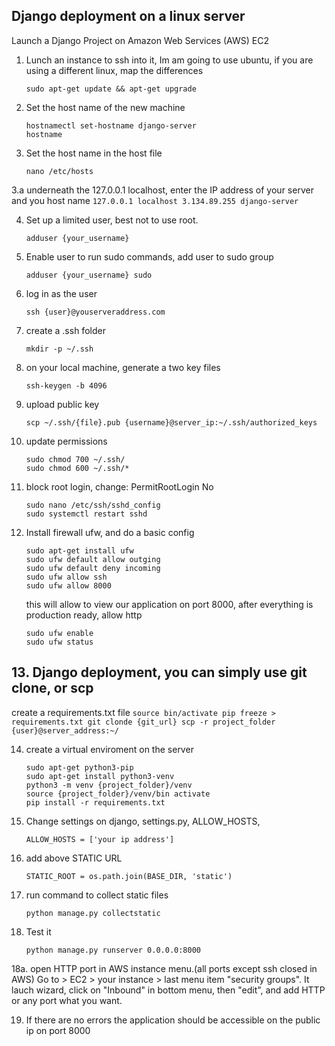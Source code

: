 ## Django deployment on a linux server
Launch a Django Project on Amazon Web Services (AWS) EC2

1. Lunch an instance to ssh into it, Im am going to use ubuntu, if you are using a different linux, map the differences
	```
	sudo apt-get update && apt-get upgrade
	```
  
2. Set the host name of the new machine
	```
	hostnamectl set-hostname django-server
  	hostname
	```
3. Set the host name in the host file
	```
	nano /etc/hosts
	``` 
3.a underneath the 127.0.0.1 localhost, enter the IP address of your server and you host name
	```
	127.0.0.1 localhost
	3.134.89.255 django-server
	```
	
4. Set up a limited user, best not to use root.
	```
	adduser {your_username}
	``` 
	
5. Enable user to run sudo commands, add user to sudo group
	```
	adduser {your_username} sudo
	``` 
	
6. log in as the user
	```
	ssh {user}@youserveraddress.com
	```
	
7. create a .ssh folder
	```
	mkdir -p ~/.ssh
	```
	
8. on your local machine, generate a two key files
	```
	ssh-keygen -b 4096
	```
	
9.  upload public key
	```
	scp ~/.ssh/{file}.pub {username}@server_ip:~/.ssh/authorized_keys
	```
	
10. update permissions
	```
	sudo chmod 700 ~/.ssh/
	sudo chmod 600 ~/.ssh/*
	```
	
11. block root login, change: PermitRootLogin No
	```
	sudo nano /etc/ssh/sshd_config
	sudo systemctl restart sshd
	```
	
12. Install firewall ufw, and do a basic config
	``` 
	sudo apt-get install ufw
	sudo ufw default allow outging
	sudo ufw default deny incoming
	sudo ufw allow ssh
	sudo ufw allow 8000
	```
	this will allow to view our application on port 8000, after everything is production ready, allow http
	```
	sudo ufw enable
	sudo ufw status
	```
## 13. Django deployment, you can simply use git clone, or scp
create a requirements.txt file
	```
	source bin/activate
	pip freeze > requirements.txt
	git clonde {git_url}
	scp -r project_folder {user}@server_address:~/
	```
	
14. create a virtual enviroment on the server
	```
	sudo apt-get python3-pip
	sudo apt-get install python3-venv
	python3 -m venv {project_folder}/venv
	source {project_folder}/venv/bin activate
	pip install -r requirements.txt
	```
	
15. Change settings on django, settings.py, ALLOW_HOSTS,
	```
	ALLOW_HOSTS = ['your ip address']
	```
	
16. add above STATIC URL
	```
	STATIC_ROOT = os.path.join(BASE_DIR, 'static')
	```
	
17. run command to collect static files
	```
	python manage.py collectstatic
	```
	
18. Test it
	```
	python manage.py runserver 0.0.0.0:8000
	```
18a. open HTTP port in AWS instance menu.(all ports except ssh closed in AWS)
Go to > EC2 > your instance > last menu item "security groups". 
It lauch wizard, click on "Inbound" in bottom menu, then "edit", and add HTTP or any port what you want.
	
19. If there are no errors the application should be accessible on the public ip on port 8000
